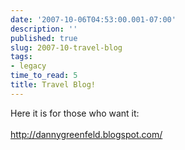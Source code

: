 ```yaml
---
date: '2007-10-06T04:53:00.001-07:00'
description: ''
published: true
slug: 2007-10-travel-blog
tags:
- legacy
time_to_read: 5
title: Travel Blog!
---
```


Here it is for those who want it:<br /><br /><a href="http://dannygreenfeld.blogspot.com/">http://dannygreenfeld.blogspot.com/</a>
